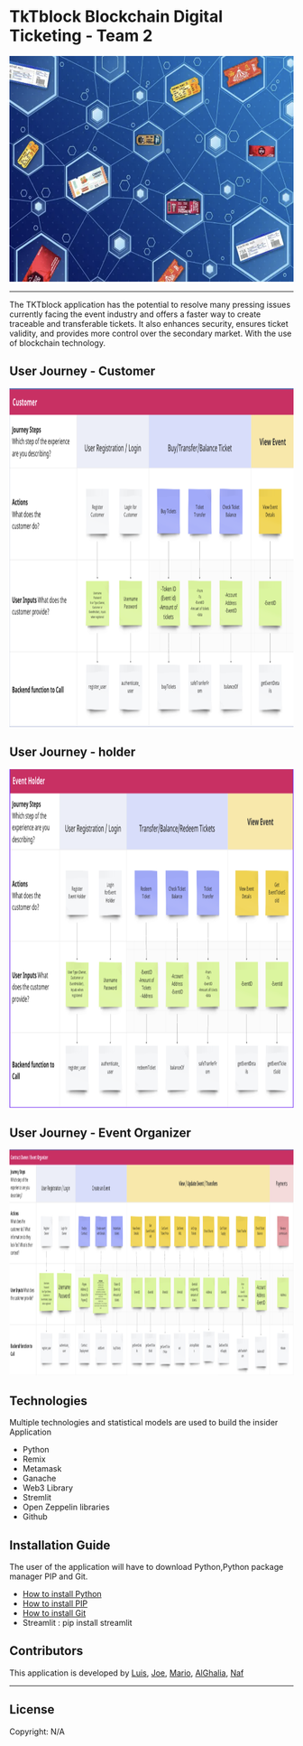 # TkTblock Blockchain Digital Ticketing - Team 2 
<img src="/Images/BC.png" width="800" height="400">

---
The TKTblock application has the potential to resolve many pressing issues currently facing the event industry and offers a faster way to create traceable and transferable tickets. It also enhances security, ensures ticket validity, and provides more control over the secondary market.
With the use of blockchain technology.

## User Journey - Customer 

<img src="/Images/UJ-customer.png" width="1000" height="600">

## User Journey - holder 

<img src="/Images/UJ-eventholder.png" width="1000" height="600">

## User Journey - Event Organizer 

<img src="/Images/UJ-Event%20Organizer.png" width="3000" height="400">

## Technologies
Multiple technologies and statistical models are used to build the insider Application
- Python
- Remix
- Metamask
- Ganache
- Web3 Library
- Stremlit
- Open Zeppelin libraries
- Github

## Installation Guide

The user of the application will have to download Python,Python package manager PIP and Git.

   - [How to install Python](https://www.python.org/downloads/) 
   - [How to install PIP ](https://pip.pypa.io/en/stable/installation/) 
   - [How to install Git ](https://git-scm.com/book/en/v2/Getting-Started-Installing-Git)
   - Streamlit : pip install streamlit

## Contributors

This application is developed by [Luis](https://github.com/lumiroga), [Joe](https://github.com/EthernetWink), [Mario](https://github.com/devops4cloud), [AlGhalia](https://github.com/alghalia), [Naf](https://github.com/nafeezurc)

---

## License

Copyright: N/A
